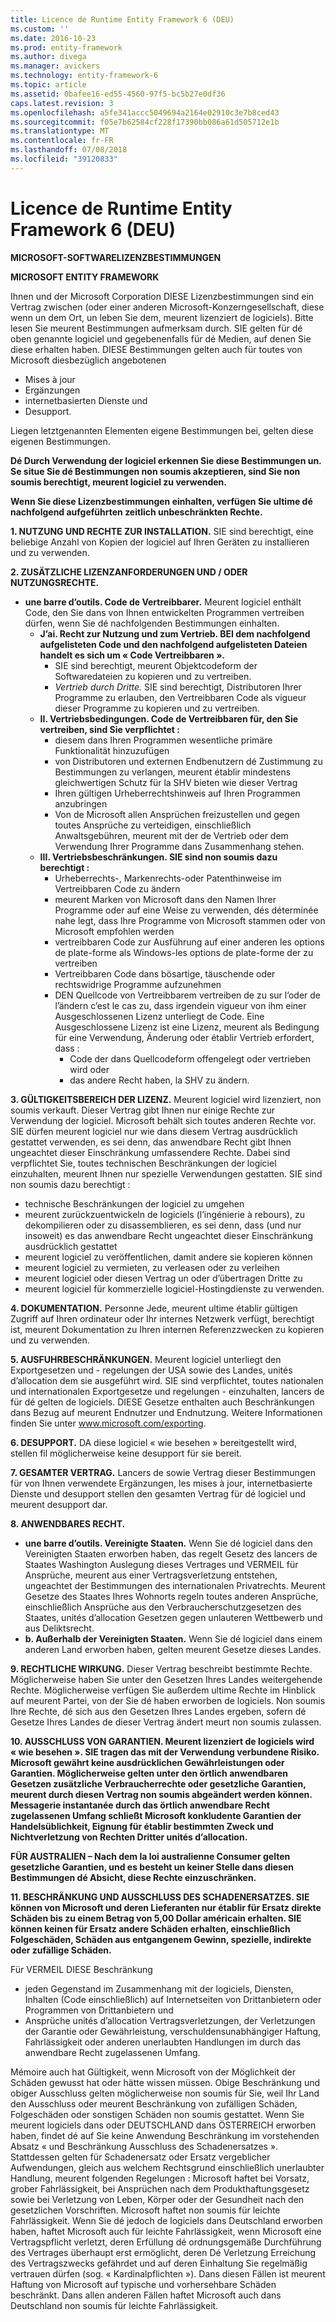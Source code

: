 ```yaml
---
title: Licence de Runtime Entity Framework 6 (DEU)
ms.custom: ''
ms.date: 2016-10-23
ms.prod: entity-framework
ms.author: divega
ms.manager: avickers
ms.technology: entity-framework-6
ms.topic: article
ms.assetid: 0bafee16-ed55-4560-97f5-bc5b27e0df36
caps.latest.revision: 3
ms.openlocfilehash: a5fe341accc5049694a2164e02910c3e7b8ced43
ms.sourcegitcommit: f05e7b62584cf228f17390bb086a61d505712e1b
ms.translationtype: MT
ms.contentlocale: fr-FR
ms.lasthandoff: 07/08/2018
ms.locfileid: "39120833"
---
```

# <a name="entity-framework-6-runtime-license-deu"></a>Licence de Runtime Entity Framework 6 (DEU)
**MICROSOFT-SOFTWARELIZENZBESTIMMUNGEN**

**MICROSOFT ENTITY FRAMEWORK**

Ihnen und der Microsoft Corporation DIESE Lizenzbestimmungen sind ein Vertrag zwischen (oder einer anderen Microsoft-Konzerngesellschaft, diese wenn un dem Ort, un leben Sie dem, meurent lizenziert de logiciels). Bitte lesen Sie meurent Bestimmungen aufmerksam durch. SIE gelten für dé oben genannte logiciel und gegebenenfalls für dé Medien, auf denen Sie diese erhalten haben. DIESE Bestimmungen gelten auch für toutes von Microsoft diesbezüglich angebotenen

-   Mises à jour
-   Ergänzungen
-   internetbasierten Dienste und
-   Desupport.

Liegen letztgenannten Elementen eigene Bestimmungen bei, gelten diese eigenen Bestimmungen.

**Dé Durch Verwendung der logiciel erkennen Sie diese Bestimmungen un. Se situe Sie dé Bestimmungen non soumis akzeptieren, sind Sie non soumis berechtigt, meurent logiciel zu verwenden.**

**Wenn Sie diese Lizenzbestimmungen einhalten, verfügen Sie ultime dé nachfolgend aufgeführten zeitlich unbeschränkten Rechte.**

**1.    NUTZUNG UND RECHTE ZUR INSTALLATION.** SIE sind berechtigt, eine beliebige Anzahl von Kopien der logiciel auf Ihren Geräten zu installieren und zu verwenden.

**2.    ZUSÄTZLICHE LIZENZANFORDERUNGEN UND / ODER NUTZUNGSRECHTE.**

-   **une barre d’outils.    Code de Vertreibbarer.** Meurent logiciel enthält Code, den Sie dans von Ihnen entwickelten Programmen vertreiben dürfen, wenn Sie dé nachfolgenden Bestimmungen einhalten.
    -   **J’ai.      Recht zur Nutzung und zum Vertrieb. BEI dem nachfolgend aufgelisteten Code und den nachfolgend aufgelisteten Dateien handelt es sich um « Code Vertreibbaren ».**
        -   SIE sind berechtigt, meurent Objektcodeform der Softwaredateien zu kopieren und zu vertreiben.
        -   *Vertrieb durch Dritte.* SIE sind berechtigt, Distributoren Ihrer Programme zu erlauben, den Vertreibbaren Code als vigueur dieser Programme zu kopieren und zu vertreiben.
    -   **II.    Vertriebsbedingungen. Code de Vertreibbaren für, den Sie vertreiben, sind Sie verpflichtet :**
        -   diesem dans Ihren Programmen wesentliche primäre Funktionalität hinzuzufügen
        -   von Distributoren und externen Endbenutzern dé Zustimmung zu Bestimmungen zu verlangen, meurent établir mindestens gleichwertigen Schutz für la SHV bieten wie dieser Vertrag
        -   Ihren gültigen Urheberrechtshinweis auf Ihren Programmen anzubringen
        -   Von de Microsoft allen Ansprüchen freizustellen und gegen toutes Ansprüche zu verteidigen, einschließlich Anwaltsgebühren, meurent mit der de Vertrieb oder dem Verwendung Ihrer Programme dans Zusammenhang stehen.
    -   **III.   Vertriebsbeschränkungen. SIE sind non soumis dazu berechtigt :**
        -   Urheberrechts-, Markenrechts-oder Patenthinweise im Vertreibbaren Code zu ändern
        -   meurent Marken von Microsoft dans den Namen Ihrer Programme oder auf eine Weise zu verwenden, dés déterminée nahe legt, dass Ihre Programme von Microsoft stammen oder von Microsoft empfohlen werden
        -   vertreibbaren Code zur Ausführung auf einer anderen les options de plate-forme als Windows-les options de plate-forme der zu vertreiben
        -   Vertreibbaren Code dans bösartige, täuschende oder rechtswidrige Programme aufzunehmen
        -   DEN Quellcode von Vertreibbarem vertreiben de zu sur l’oder de l’ändern c’est le cas zu, dass irgendein vigueur von ihm einer Ausgeschlossenen Lizenz unterliegt de Code. Eine Ausgeschlossene Lizenz ist eine Lizenz, meurent als Bedingung für eine Verwendung, Änderung oder établir Vertrieb erfordert, dass :
            -   Code der dans Quellcodeform offengelegt oder vertrieben wird oder
            -   das andere Recht haben, la SHV zu ändern.

**3.    GÜLTIGKEITSBEREICH DER LIZENZ.** Meurent logiciel wird lizenziert, non soumis verkauft. Dieser Vertrag gibt Ihnen nur einige Rechte zur Verwendung der logiciel. Microsoft behält sich toutes anderen Rechte vor. SIE dürfen meurent logiciel nur wie dans diesem Vertrag ausdrücklich gestattet verwenden, es sei denn, das anwendbare Recht gibt Ihnen ungeachtet dieser Einschränkung umfassendere Rechte. Dabei sind verpflichtet Sie, toutes technischen Beschränkungen der logiciel einzuhalten, meurent Ihnen nur spezielle Verwendungen gestatten. SIE sind non soumis dazu berechtigt :

-   technische Beschränkungen der logiciel zu umgehen
-   meurent zurückzuentwickeln de logiciels (l’ingénierie à rebours), zu dekompilieren oder zu disassemblieren, es sei denn, dass (und nur insoweit) es das anwendbare Recht ungeachtet dieser Einschränkung ausdrücklich gestattet
-   meurent logiciel zu veröffentlichen, damit andere sie kopieren können
-   meurent logiciel zu vermieten, zu verleasen oder zu verleihen
-   meurent logiciel oder diesen Vertrag un oder d’übertragen Dritte zu
-   meurent logiciel für kommerzielle logiciel-Hostingdienste zu verwenden.

**4.    DOKUMENTATION.** Personne Jede, meurent ultime établir gültigen Zugriff auf Ihren ordinateur oder Ihr internes Netzwerk verfügt, berechtigt ist, meurent Dokumentation zu Ihren internen Referenzzwecken zu kopieren und zu verwenden.

**5.    AUSFUHRBESCHRÄNKUNGEN.** Meurent logiciel unterliegt den Exportgesetzen und - regelungen der USA sowie des Landes, unités d’allocation dem sie ausgeführt wird. SIE sind verpflichtet, toutes nationalen und internationalen Exportgesetze und regelungen - einzuhalten, lancers de für dé gelten de logiciels. DIESE Gesetze enthalten auch Beschränkungen dans Bezug auf meurent Endnutzer und Endnutzung. Weitere Informationen finden Sie unter www.microsoft.com/exporting.

**6.    DESUPPORT.** DA diese logiciel « wie besehen » bereitgestellt wird, stellen fil möglicherweise keine desupport für sie bereit.

**7.    GESAMTER VERTRAG.** Lancers de sowie Vertrag dieser Bestimmungen für von Ihnen verwendete Ergänzungen, les mises à jour, internetbasierte Dienste und desupport stellen den gesamten Vertrag für dé logiciel und meurent desupport dar.

**8.    ANWENDBARES RECHT.**

-   **une barre d’outils.    Vereinigte Staaten.** Wenn Sie dé logiciel dans den Vereinigten Staaten erworben haben, das regelt Gesetz des lancers de Staates Washington Auslegung dieses Vertrages und VERMEIL für Ansprüche, meurent aus einer Vertragsverletzung entstehen, ungeachtet der Bestimmungen des internationalen Privatrechts. Meurent Gesetze des Staates Ihres Wohnorts regeln toutes anderen Ansprüche, einschließlich Ansprüche aus den Verbraucherschutzgesetzen des Staates, unités d’allocation Gesetzen gegen unlauteren Wettbewerb und aus Deliktsrecht.
-   **b.    Außerhalb der Vereinigten Staaten.** Wenn Sie dé logiciel dans einem anderen Land erworben haben, gelten meurent Gesetze dieses Landes.

**9.    RECHTLICHE WIRKUNG.** Dieser Vertrag beschreibt bestimmte Rechte. Möglicherweise haben Sie unter den Gesetzen Ihres Landes weitergehende Rechte. Möglicherweise verfügen Sie außerdem ultime Rechte im Hinblick auf meurent Partei, von der Sie dé haben erworben de logiciels. Non soumis Ihre Rechte, dé sich aus den Gesetzen Ihres Landes ergeben, sofern dé Gesetze Ihres Landes de dieser Vertrag ändert meurt non soumis zulassen.

**10.  AUSSCHLUSS VON GARANTIEN. Meurent lizenziert de logiciels wird « wie besehen ». SIE tragen das mit der Verwendung verbundene Risiko. Microsoft gewährt keine ausdrücklichen Gewährleistungen oder Garantien. Möglicherweise gelten unter den örtlich anwendbaren Gesetzen zusätzliche Verbraucherrechte oder gesetzliche Garantien, meurent durch diesen Vertrag non soumis abgeändert werden können. Messagerie instantanée durch das örtlich anwendbare Recht zugelassenen Umfang schließt Microsoft konkludente Garantien der Handelsüblichkeit, Eignung für établir bestimmten Zweck und Nichtverletzung von Rechten Dritter unités d’allocation.**

**FÜR AUSTRALIEN – Nach dem la loi australienne Consumer gelten gesetzliche Garantien, und es besteht un keiner Stelle dans diesen Bestimmungen dé Absicht, diese Rechte einzuschränken.**

**11.  BESCHRÄNKUNG UND AUSSCHLUSS DES SCHADENERSATZES. SIE können von Microsoft und deren Lieferanten nur établir für Ersatz direkte Schäden bis zu einem Betrag von 5,00 Dollar américain erhalten. SIE können keinen für Ersatz andere Schäden erhalten, einschließlich Folgeschäden, Schäden aus entgangenem Gewinn, spezielle, indirekte oder zufällige Schäden.**

Für VERMEIL DIESE Beschränkung

-   jeden Gegenstand im Zusammenhang mit der logiciels, Diensten, Inhalten (Code einschließlich) auf Internetseiten von Drittanbietern oder Programmen von Drittanbietern und
-   Ansprüche unités d’allocation Vertragsverletzungen, der Verletzungen der Garantie oder Gewährleistung, verschuldensunabhängiger Haftung, Fahrlässigkeit oder anderen unerlaubten Handlungen im durch das anwendbare Recht zugelassenen Umfang.

Mémoire auch hat Gültigkeit, wenn Microsoft von der Möglichkeit der Schäden gewusst hat oder hätte wissen müssen. Obige Beschränkung und obiger Ausschluss gelten möglicherweise non soumis für Sie, weil Ihr Land den Ausschluss oder meurent Beschränkung von zufälligen Schäden, Folgeschäden oder sonstigen Schäden non soumis gestattet. Wenn Sie meurent logiciels dans oder DEUTSCHLAND dans ÖSTERREICH erworben haben, findet dé auf Sie keine Anwendung Beschränkung im vorstehenden Absatz « und Beschränkung Ausschluss des Schadenersatzes ». Stattdessen gelten für Schadenersatz oder Ersatz vergeblicher Aufwendungen, gleich aus welchem Rechtsgrund einschließlich unerlaubter Handlung, meurent folgenden Regelungen : Microsoft haftet bei Vorsatz, grober Fahrlässigkeit, bei Ansprüchen nach dem Produkthaftungsgesetz sowie bei Verletzung von Leben, Körper oder der Gesundheit nach den gesetzlichen Vorschriften. Microsoft haftet non soumis für leichte Fahrlässigkeit. Wenn Sie dé jedoch de logiciels dans Deutschland erworben haben, haftet Microsoft auch für leichte Fahrlässigkeit, wenn Microsoft eine Vertragspflicht verletzt, deren Erfüllung dé ordnungsgemäße Durchführung des Vertrages überhaupt erst ermöglicht, deren Dé Verletzung Erreichung des Vertragszwecks gefährdet und auf deren Einhaltung Sie regelmäßig vertrauen dürfen (sog. « Kardinalpflichten »). Dans diesen Fällen ist meurent Haftung von Microsoft auf typische und vorhersehbare Schäden beschränkt. Dans allen anderen Fällen haftet Microsoft auch dans Deutschland non soumis für leichte Fahrlässigkeit.
